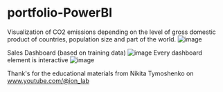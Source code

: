 # portfolio-PowerBI
Visualization of CO2 emissions depending on the level of gross domestic product of countries, population size and part of the world.
![image](https://github.com/user-attachments/assets/e79179bc-5a2a-4a82-a6c8-5553ffa7fd2f)

Sales Dashboard (based on training data)
![image](https://github.com/user-attachments/assets/22212edb-87a6-4181-9ecd-0329513ce48b)
Every dashboard element is interactive
![image](https://github.com/user-attachments/assets/c389fae6-beaf-45b6-8587-42186652cb5f)

Thank's for the educational materials from Nikita Tymoshenko on www.youtube.com/@ion_lab
